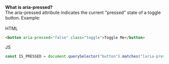 **What is aria-pressed?**
<br>
The aria-pressed attribute indicates the current "pressed" state of a toggle button. Example: <br>
<br>
HTML
```html
<button aria-pressed="false" class="toggle">Toggle Me</button>
```
JS
```js
const IS_PRESSED = document.querySelector("button").matches("[aria-pressed=true]");
```
